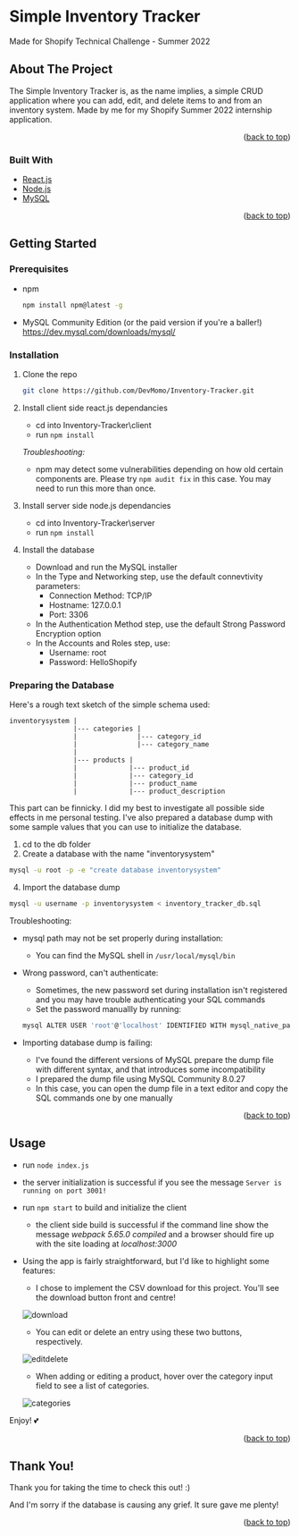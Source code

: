 # Simple Inventory Tracker
 Made for Shopify Technical Challenge - Summer 2022

<!-- ABOUT THE PROJECT -->
## About The Project

The Simple Inventory Tracker is, as the name implies, a simple CRUD application where you can add, edit, and delete items to and from an inventory system. Made by me for my Shopify Summer 2022 internship application.

<p align="right">(<a href="#top">back to top</a>)</p>

### Built With

* [React.js](https://reactjs.org/)
* [Node.js](https://nodejs.org/)
* [MySQL](https://www.mysql.com)

<p align="right">(<a href="#top">back to top</a>)</p>

<!-- GETTING STARTED -->
## Getting Started

### Prerequisites

* npm
  ```sh
  npm install npm@latest -g
  ```

* MySQL Community Edition (or the paid version if you're a baller!)
  https://dev.mysql.com/downloads/mysql/

### Installation

1. Clone the repo
   ```sh
   git clone https://github.com/DevMomo/Inventory-Tracker.git
   ``` 
2. Install client side react.js dependancies
    - cd into Inventory-Tracker\client
    - run `npm install `

    _Troubleshooting:_
    - npm may detect some vulnerabilities depending on how old certain components are. Please try `npm audit fix` in this case. You may need to run this more than once.

3. Install server side node.js dependancies
    - cd into Inventory-Tracker\server
    - run `npm install `
    
4. Install the database
   - Download and run the MySQL installer
   - In the Type and Networking step, use the default connevtivity parameters:
        - Connection Method: TCP/IP
        - Hostname: 127.0.0.1
        - Port: 3306
   - In the Authentication Method step, use the default Strong Password Encryption option
   - In the Accounts and Roles step, use:
        - Username: root
        - Password: HelloShopify

### Preparing the Database

Here's a rough text sketch of the simple schema used:

```
inventorysystem |
                |--- categories |
                |               |--- category_id
                |               |--- category_name                
                |
                |--- products |
                |             |--- product_id
                |             |--- category_id  
                |             |--- product_name 
                |             |--- product_description 
```

This part can be finnicky. I did my best to investigate all possible side effects in me personal testing. I've also prepared a database dump with some sample values that you can use to initialize the database.

1. cd to the db folder
2. Create a database with the name "inventorysystem" 
  ```sh
  mysql -u root -p -e "create database inventorysystem"
   ````
4. Import the database dump
 ```sh
 mysql -u username -p inventorysystem < inventory_tracker_db.sql
 ```

Troubleshooting:

* mysql path may not be set properly during installation:
    - You can find the MySQL shell in `/usr/local/mysql/bin`

* Wrong password, can't authenticate:
    - Sometimes, the new password set during installation isn't registered and you may have trouble authenticating your SQL commands 
    - Set the password manuallly by running: 
    ```sh
    mysql ALTER USER 'root'@'localhost' IDENTIFIED WITH mysql_native_password BY 'HelloShopify'
    ```
    
* Importing database dump is failing:
    - I've found the different versions of MySQL prepare the dump file with different syntax, and that introduces some incompatibility
    - I prepared the dump file using MySQL Community 8.0.27
    - In this case, you can open the dump file in a text editor and copy the SQL commands one by one manually

<p align="right">(<a href="#top">back to top</a>)</p>

<!-- USAGE EXAMPLES -->
## Usage

- run `node index.js`
 - the server initialization is successful if you see the message `Server is running on port 3001!`

- run `npm start` to build and initialize the client
  - the client side build is successful if the command line show the message _webpack 5.65.0 compiled_ and a browser should fire up with the site loading at _localhost:3000_

- Using the app is fairly straightforward, but I'd like to highlight some features:
    - I chose to implement the CSV download for this project. You'll see the download button front and centre!
    
    ![download](https://user-images.githubusercontent.com/2815800/149771563-20bd9d77-5474-4837-a5dd-55f34143ca3b.png)
    
    - You can edit or delete an entry using these two buttons, respectively.
    
    ![editdelete](https://user-images.githubusercontent.com/2815800/149771594-67032f4e-eb8a-402a-b1a7-27728e5b2f8b.png)
    
    - When adding or editing a product, hover over the category input field to see a list of categories.
    
    ![categories](https://user-images.githubusercontent.com/2815800/149771610-c1b08720-34ea-4baf-91b2-654377d24497.png)

Enjoy! 💕

<p align="right">(<a href="#top">back to top</a>)</p>

<!-- THANKYOU -->
## Thank You!

Thank you for taking the time to check this out! :)

And I'm sorry if the database is causing any grief. It sure gave me plenty! 

<p align="right">(<a href="#top">back to top</a>)</p>
